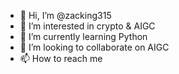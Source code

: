 - 👋 Hi, I’m @zacking315
- 👀 I’m interested in crypto & AIGC
- 🌱 I’m currently learning Python
- 💞️ I’m looking to collaborate on AIGC
- 📫 How to reach me 

<!---
zacking315/zacking315 is a ✨ special ✨ repository because its `README.md` (this file) appears on your GitHub profile.
You can click the Preview link to take a look at your changes.
--->
